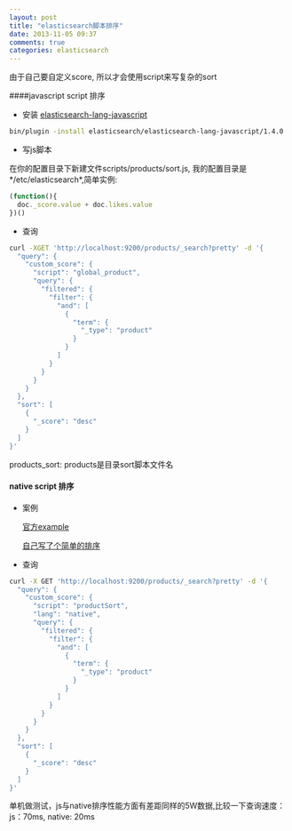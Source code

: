 ```yaml
---
layout: post
title: "elasticsearch脚本排序"
date: 2013-11-05 09:37
comments: true
categories: elasticsearch
---
```

由于自己要自定义score, 所以才会使用script来写复杂的sort

####javascript script 排序

- 安装 [elasticsearch-lang-javascript](https://github.com/elasticsearch/elasticsearch-lang-javascript)

```bash
bin/plugin -install elasticsearch/elasticsearch-lang-javascript/1.4.0
```

- 写js脚本

在你的配置目录下新建文件scripts/products/sort.js, 我的配置目录是*/etc/elasticsearch*,简单实例:

```js
(function(){
  doc._score.value + doc.likes.value
})()
```

- 查询

```bash
curl -XGET 'http://localhost:9200/products/_search?pretty' -d '{
  "query": {
    "custom_score": {
      "script": "global_product",
      "query": {
        "filtered": {
          "filter": {
            "and": [
              {
                "term": {
                  "_type": "product"
                }
              }
            ]
          }
        }
      }
    }
  },
  "sort": [
    {
      "_score": "desc"
    }
  ]
}'
```
products_sort: products是目录sort脚本文件名

#### native script 排序

- 案例

  [官方example](https://github.com/imotov/elasticsearch-native-script-example)

  [自己写了个简单的排序](https://github.com/huxinghai1988/sort-score-script)

- 查询

```bash
curl -X GET 'http://localhost:9200/products/_search?pretty' -d '{
  "query": {
    "custom_score": {
      "script": "productSort",
      "lang": "native",
      "query": {
        "filtered": {
          "filter": {
            "and": [
              {
                "term": {
                  "_type": "product"
                }
              }
            ]
          }
        }
      }
    }
  },
  "sort": [
    {
      "_score": "desc"
    }
  ]
}'
```


单机做测试，js与native排序性能方面有差距同样的5W数据,比较一下查询速度：
  js：70ms, native: 20ms









